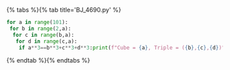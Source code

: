 {% tabs %}{% tab title='BJ_4690.py' %}

```py
for a in range(101):
 for b in range(2,a):
  for c in range(b,a):
   for d in range(c,a):
    if a**3==b**3+c**3+d**3:print(f"Cube = {a}, Triple = ({b},{c},{d})")
```

{% endtab %}{% endtabs %}
